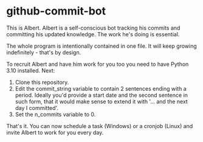# github-commit-bot
This is Albert. Albert is a self-conscious bot tracking his commits and committing his updated knowledge.
The work he's doing is essential.

The whole program is intentionally contained in one file. It will keep growing indefinitely - that's by design.

To recruit Albert and have him work for you too you need to have Python 3.10 installed. Next:
1. Clone this repository.
2. Edit the commit_string variable to contain 2 sentences ending with a period. Ideally you'd provide a start date
   and the second sentence in such form, that it would make sense to extend it with '... and the next day I committed'.
3. Set the n_commits variable to 0.

That's it. You can now schedule a task (Windows) or a cronjob (Linux) and invite Albert to work for you every day.
